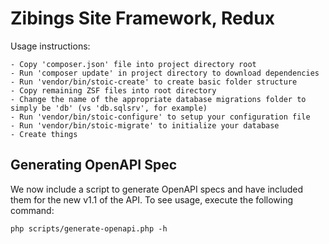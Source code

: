 # Zibings Site Framework, Redux
Usage instructions:

```
- Copy 'composer.json' file into project directory root
- Run 'composer update' in project directory to download dependencies
- Run 'vendor/bin/stoic-create' to create basic folder structure
- Copy remaining ZSF files into root directory
- Change the name of the appropriate database migrations folder to simply be 'db' (vs 'db.sqlsrv', for example)
- Run 'vendor/bin/stoic-configure' to setup your configuration file
- Run 'vendor/bin/stoic-migrate' to initialize your database
- Create things
```

## Generating OpenAPI Spec
We now include a script to generate OpenAPI specs and have included them for the new v1.1 of the API.  To see usage, execute the following command:

```
php scripts/generate-openapi.php -h
```